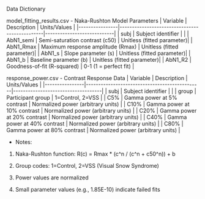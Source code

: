 Data Dictionary

model_fitting_results.csv - Naka-Rushton Model Parameters
| Variable       | Description                                   | Units/Values               |
|----------------|-----------------------------------------------|----------------------------|
| subj           | Subject identifier                            |                            |
| AbN1_semi      | Semi-saturation contrast (c50)                | Unitless (fitted parameter)|
| AbN1_Rmax      | Maximum response amplitude (Rmax)             | Unitless (fitted parameter)|
| AbN1_s         | Slope parameter (s)                           | Unitless (fitted parameter)|
| AbN1_b         | Baseline parameter (b)                        | Unitless (fitted parameter)|
| AbN1_R2        | Goodness-of-fit (R-squared)                   | 0-1 (1 = perfect fit)      |

response_power.csv - Contrast Response Data
| Variable       | Description                                   | Units/Values                       |
|----------------|-----------------------------------------------|------------------------------------|
| subj           | Subject identifier                            |                                    |
| group          | Participant group                             | 1=Control, 2=VSS                   |
| C5%            | Gamma power at 5% contrast                    | Normalized power (arbitrary units) |
| C10%           | Gamma power at 10% contrast                   | Normalized power (arbitrary units) |
| C20%           | Gamma power at 20% contrast                   | Normalized power (arbitrary units) |
| C40%           | Gamma power at 40% contrast                   | Normalized power (arbitrary units) |
| C80%           | Gamma power at 80% contrast                   | Normalized power (arbitrary units) |

- Notes:
1. Naka-Rushton function: R(c) = Rmax * (c^n / (c^n + c50^n)) + b
2. Group codes: 1=Control, 2=VSS (Visual Snow Syndrome)
3. Power values are normalized 

4. Small parameter values (e.g., 1.85E-10) indicate failed fits
